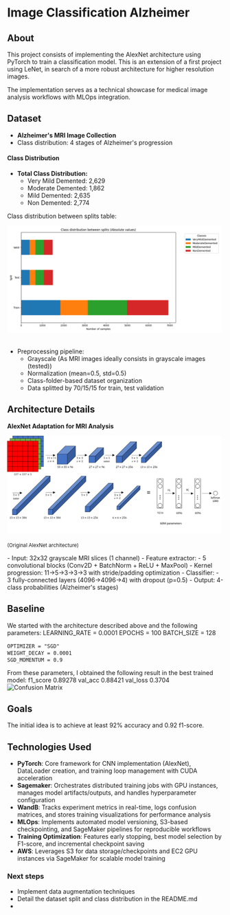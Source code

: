 # Image Classification Alzheimer

## About

This project consists of implementing the AlexNet architecture using PyTorch to train a classification model.
This is an extension of a first project using LeNet, in search of a more robust architecture for higher resolution images.

The implementation serves as a technical showcase for medical image analysis workflows with MLOps integration.

## Dataset
- **Alzheimer's MRI Image Collection**
- Class distribution: 4 stages of Alzheimer's progression

#### Class Distribution

- **Total Class Distribution:**
  - Very Mild Demented: 2,629
  - Moderate Demented: 1,862
  - Mild Demented: 2,635
  - Non Demented: 2,774

Class distribution between splits table:

<img src="data/notes/Figure_2.png" alt="Confusion Matrix" width="500"/>
<br></br>

- Preprocessing pipeline:
  - Grayscale (As MRI images ideally consists in grayscale images (tested))
  - Normalization (mean=0.5, std=0.5)
  - Class-folder-based dataset organization
  - Data splitted by 70/15/15 for train, test validation

## Architecture Details
**AlexNet Adaptation for MRI Analysis**

<img src="data/notes/alexnet_arch.png" alt="AlexNet architecture" width="500"/>
<p><small>(Original AlexNet architecture)</small></p>
- Input: 32x32 grayscale MRI slices (1 channel)
- Feature extractor:
  - 5 convolutional blocks (Conv2D + BatchNorm + ReLU + MaxPool)
  - Kernel progression: 11→5→3→3→3 with stride/padding optimization
- Classifier:
  - 3 fully-connected layers (4096→4096→4) with dropout (p=0.5)
  - Output: 4-class probabilities (Alzheimer's stages)

## Baseline

We started with the architecture described above and the following parameters:
    LEARNING_RATE = 0.0001
    EPOCHS = 100
    BATCH_SIZE = 128

    OPTIMIZER = "SGD"
    WEIGHT_DECAY = 0.0001
    SGD_MOMENTUM = 0.9

From these parameters, I obtained the following result in the best trained model:
f1_score 0.89278
val_acc 0.88421
val_loss 0.3704
<img src="wandb/offline-run-20250304_195409-cad-alexnet-classification-RGB-2025-03-04-19-48-33-470-a3dh41-algo-1/files/media/images/confusion_matrix_image_100_34ec8d483df2e72a2f4b.png" alt="Confusion Matrix" width="500"/>


## Goals

The initial idea is to achieve at least 92% accuracy and 0.92 f1-score.



## Technologies Used
- **PyTorch**: Core framework for CNN implementation (AlexNet), DataLoader creation, and training loop management with CUDA acceleration
- **Sagemaker**: Orchestrates distributed training jobs with GPU instances, manages model artifacts/outputs, and handles hyperparameter configuration
- **WandB**: Tracks experiment metrics in real-time, logs confusion matrices, and stores training visualizations for performance analysis
- **MLOps**: Implements automated model versioning, S3-based checkpointing, and SageMaker pipelines for reproducible workflows
- **Training Optimization**: Features early stopping, best model selection by F1-score, and incremental checkpoint saving
- **AWS**: Leverages S3 for data storage/checkpoints and EC2 GPU instances via SageMaker for scalable model training


### Next steps
- Implement data augmentation techniques
- Detail the dataset split and class distribution in the README.md
- 





